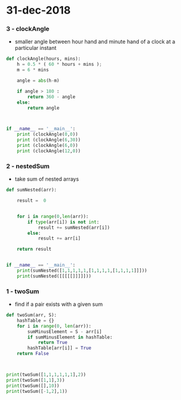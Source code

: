 # 31-dec-2018

### 3 - clockAngle

- smaller angle between hour hand and minute hand of a clock at a particular instant

```python
def clockAngle(hours, mins):
    h = 0.5 * ( 60 * hours + mins );
    m = 6 * mins

    angle = abs(h-m)

    if angle > 180 :
        return 360 - angle
    else:
        return angle



if __name__ == '__main__':
    print (clockAngle(0,0))
    print (clockAngle(6,30))
    print (clockAngle(6,0))
    print (clockAngle(12,0))
```

### 2 - nestedSum
- take sum of nested arrays

```python
def sumNested(arr):

    result =  0


    for i in range(0,len(arr)):
        if type(arr[i]) is not int:
            result += sumNested(arr[i])
        else:
            result += arr[i]

    return result


if __name__ == '__main__':
    print(sumNested([1,1,1,1,1,[1,1,1,1,[1,1,1,1]]]))
    print(sumNested([[[[[]]]]]))

```

### 1 - twoSum

- find if a pair exists with a given sum

```python
def twoSum(arr, S):
    hashTable = {}
    for i in range(0, len(arr)):
        sumMinusElement = S - arr[i]
        if sumMinusElement in hashTable:
            return True
        hashTable[arr[i]] = True
    return False



print(twoSum([1,1,1,1,1,1],2))
print(twoSum([1,1],3))
print(twoSum([],10))
print(twoSum([-1,2],1))

```
